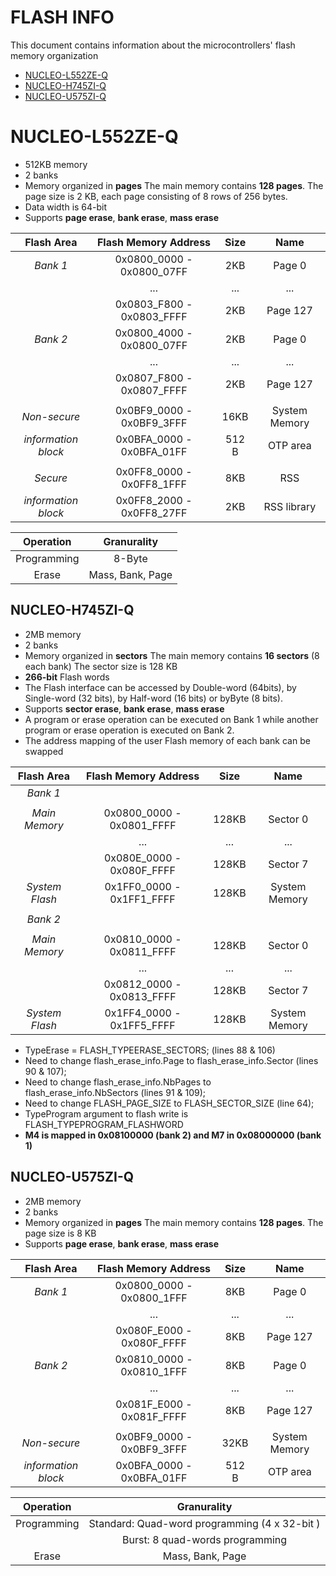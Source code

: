 # FLASH INFO

This document contains information about the microcontrollers' flash memory organization

- [NUCLEO-L552ZE-Q](#NUCLEO-L552ZE-Q)
- [NUCLEO-H745ZI-Q](#NUCLEO-H745ZI-Q)
- [NUCLEO-U575ZI-Q](#NUCLEO-U575ZI-Q)

# NUCLEO-L552ZE-Q

- 512KB memory
- 2 banks
- Memory organized in **pages** 
  The main memory contains **128 pages**.
  The page size is 2 KB, each page consisting of 8 rows of 256 bytes.
- Data width is 64-bit 
- Supports **page erase**, **bank erase**, **mass erase**

| **Flash Area** | **Flash Memory Address**     | **Size** | **Name** |
| :--:           |            :--:              |  :--:    |   :--:   |
| *Bank 1*       |  0x0800_0000 - 0x0800_07FF   | 2KB      |  Page 0  |
|                |...                           |   ...    |  ...     |
|                | 0x0803_F800 - 0x0803_FFFF    | 2KB      | Page 127 |
| *Bank 2*       |  0x0800_4000 - 0x0800_07FF   | 2KB      |  Page 0  |
|                |...                           |   ...    |  ...     |
|                | 0x0807_F800 - 0x0807_FFFF    | 2KB      | Page 127 |
|||||
|*Non-secure*         | 0x0BF9_0000 - 0x0BF9_3FFF   | 16KB    | System Memory|
|*information block*  | 0x0BFA_0000 - 0x0BFA_01FF   | 512 B   | OTP area     |
|||||
|*Secure*                | 0x0FF8_0000 - 0x0FF8_1FFF   | 8KB    | RSS|
| *information block*    | 0x0FF8_2000 - 0x0FF8_27FF   | 2KB   | RSS library     |


|**Operation**|**Granurality**|
| :--:        | :--:          |
| Programming | 8-Byte        |
| Erase       | Mass, Bank, Page |



## NUCLEO-H745ZI-Q

- 2MB memory
- 2 banks
- Memory organized in **sectors** 
  The main memory contains **16 sectors** (8 each bank)
  The sector size is 128 KB
- **266-bit** Flash words 
- The Flash interface can be accessed by Double-word (64bits), by Single-word (32 bits), by Half-word (16 bits) or byByte (8 bits).
- Supports **sector erase**, **bank erase**, **mass erase**
- A program or erase operation can be executed on Bank 1 while another program or erase operation is executed on Bank 2.
- The address mapping of the user Flash memory of each bank can be swapped

| **Flash Area** | **Flash Memory Address**     | **Size** | **Name**    |
| :--:           |            :--:              |  :--:    |   :--:      |
|  *Bank 1*      |                              |          |             |
|                |                              |          |             |
| *Main Memory*  |  0x0800_0000 - 0x0801_FFFF   | 128KB    | Sector 0    |
|                |...                           |   ...    |  ...        |
|                | 0x080E_0000 - 0x080F_FFFF    | 128KB    | Sector 7    |
| *System Flash* | 0x1FF0_0000 - 0x1FF1_FFFF    | 128KB    |System Memory|
|                |                              |          |             |
|  *Bank 2*      |                              |          |             |
|                |                              |          |             |
| *Main Memory*  |  0x0810_0000 - 0x0811_FFFF   | 128KB    | Sector 0    |
|                |...                           |   ...    |  ...        |
|                | 0x0812_0000 - 0x0813_FFFF    | 128KB    | Sector 7    |
| *System Flash* | 0x1FF4_0000 - 0x1FF5_FFFF    | 128KB    |System Memory|

- TypeErase = FLASH_TYPEERASE_SECTORS; (lines 88 & 106)
- Need to change flash_erase_info.Page to flash_erase_info.Sector (lines 90 & 107);
- Need to change flash_erase_info.NbPages to flash_erase_info.NbSectors (lines 91 & 109);
- Need to change FLASH_PAGE_SIZE to FLASH_SECTOR_SIZE (line 64);
- TypeProgram argument to flash write is FLASH_TYPEPROGRAM_FLASHWORD
- **M4 is mapped in 0x08100000 (bank 2) and M7 in 0x08000000 (bank 1)**

## NUCLEO-U575ZI-Q

- 2MB memory
- 2 banks
- Memory organized in **pages** 
  The main memory contains **128 pages**.
  The page size is 8 KB
- Supports **page erase**, **bank erase**, **mass erase**

| **Flash Area** | **Flash Memory Address**     | **Size** | **Name** |
| :--:           |            :--:              |  :--:    |   :--:   |
| *Bank 1*       | 0x0800_0000 - 0x0800_1FFF   | 8KB      |  Page 0  |
|                |...                           |   ...    |  ...     |
|                |  0x080F_E000 - 0x080F_FFFF    | 8KB      | Page 127 |
| *Bank 2*       |  0x0810_0000 - 0x0810_1FFF   | 8KB      |  Page 0  |
|                |...                           |   ...    |  ...     |
|                | 0x081F_E000 - 0x081F_FFFF    | 8KB      | Page 127 |
|||||
|*Non-secure*         | 0x0BF9_0000 - 0x0BF9_3FFF   | 32KB    | System Memory|
|*information block*  | 0x0BFA_0000 - 0x0BFA_01FF   | 512 B   | OTP area     |


|**Operation**|**Granurality**|
| :--:        | :--:          |
| Programming | Standard: Quad-word programming (4 x 32-bit )        |
|             |Burst: 8 quad-words programming|
| Erase       | Mass, Bank, Page |

